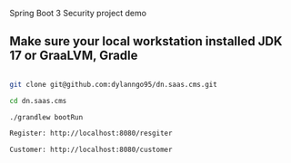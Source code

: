 Spring Boot 3 Security project demo

## Make sure your local workstation installed JDK 17 or GraaLVM, Gradle

```bash

git clone git@github.com:dylanngo95/dn.saas.cms.git

cd dn.saas.cms

./grandlew bootRun

Register: http://localhost:8080/resgiter

Customer: http://localhost:8080/customer

```

